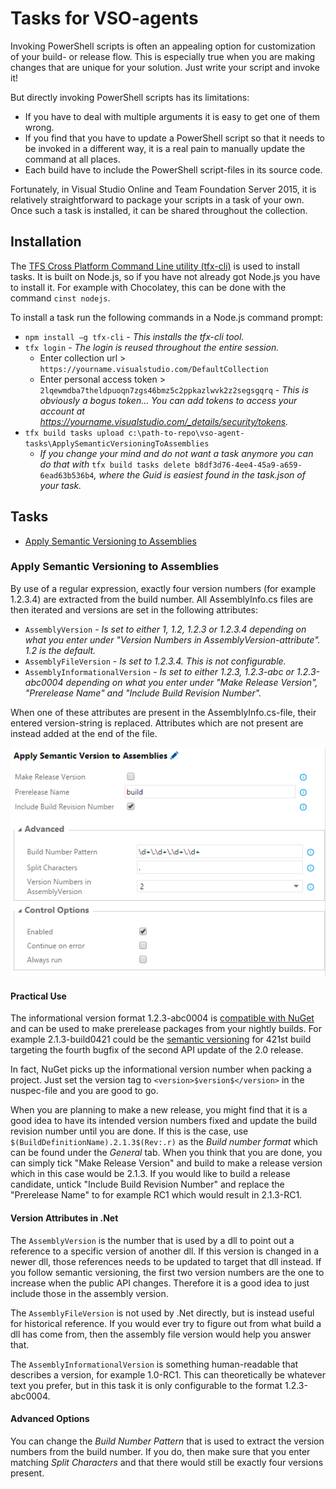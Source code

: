 # Tasks for VSO-agents

Invoking PowerShell scripts is often an appealing option for customization of your build- or release flow. This is especially true when you are making changes that are unique for your solution. Just write your script and invoke it!

But directly invoking PowerShell scripts has its limitations:

* If you have to deal with multiple arguments it is easy to get one of them wrong.
* If you find that you have to update a PowerShell script so that it needs to be invoked in a different way, it is a real pain to manually update the command at all places.
* Each build have to include the PowerShell script-files in its source code.

Fortunately, in Visual Studio Online and Team Foundation Server 2015, it is relatively straightforward to package your scripts in a task of your own. Once such a task is installed, it can be shared throughout the collection.

## Installation

The [TFS Cross Platform Command Line utility (tfx-cli)](https://github.com/Microsoft/tfs-cli) is used to install tasks. It is built on Node.js, so if you have not already got Node.js you have to install it. For example with Chocolatey, this can be done with the command `cinst nodejs`.

To install a task run the following commands in a Node.js command prompt:

* `npm install –g tfx-cli` - *This installs the tfx-cli tool.*
* `tfx login` - *The login is reused throughout the entire session.*
  * Enter collection url > `https://yourname.visualstudio.com/DefaultCollection`
  * Enter personal access token > `2lqewmdba7theldpuoqn7zgs46bmz5c2ppkazlwvk2z2segsgqrq` - *This is obviously a bogus token... You can add tokens to access your account at https://yourname.visualstudio.com/_details/security/tokens.* 
* `tfx build tasks upload c:\path-to-repo\vso-agent-tasks\ApplySemanticVersioningToAssemblies`
  * *If you change your mind and do not want a task anymore you can do that with* `tfx build tasks delete b8df3d76-4ee4-45a9-a659-6ead63b536b4`*, where the Guid is easiest found in the task.json of your task.*

## Tasks

* [Apply Semantic Versioning to Assemblies](#apply-semantic-versioning-to-assemblies)

### Apply Semantic Versioning to Assemblies

By use of a regular expression, exactly four version numbers (for example 1.2.3.4) are extracted from the build number. All AssemblyInfo.cs files are then iterated and versions are set in the following attributes:

* `AssemblyVersion` - *Is set to either 1, 1.2, 1.2.3 or 1.2.3.4 depending on what you enter under "Version Numbers in AssemblyVersion-attribute". 1.2 is the default.*
* `AssemblyFileVersion` - *Is set to 1.2.3.4. This is not configurable.* 
* `AssemblyInformationalVersion` - *Is set to either 1.2.3, 1.2.3-abc or 1.2.3-abc0004 depending on what you enter under "Make Release Version", "Prerelease Name" and "Include Build Revision Number".* 

When one of these attributes are present in the AssemblyInfo.cs-file, their entered version-string is replaced. Attributes which are not present are instead added at the end of the file. 

![Apply Semantic Versioning to Assemblies User Interface](/Docs/ApplySemanticVersioningToAssemblies.png?raw=true)

#### Practical Use

The informational version format 1.2.3-abc0004 is [compatible with NuGet](https://docs.nuget.org/create/versioning) and can be used to make prerelease packages from your nightly builds. For example 2.1.3-build0421 could be the [semantic versioning](http://semver.org/) for 421st build targeting the fourth bugfix of the second API update of the 2.0 release.

In fact, NuGet picks up the informational version number when packing a project. Just set the version tag to `<version>$version$</version>` in the nuspec-file and you are good to go. 

When you are planning to make a new release, you might find that it is a good idea to have its intended version numbers fixed and update the build revision number until you are done. If this is the case, use `$(BuildDefinitionName).2.1.3$(Rev:.r)` as the *Build number format* which can be found under the *General* tab. When you think that you are done, you can simply tick "Make Release Version" and build to make a release version which in this case would be 2.1.3. If you would like to build a release candidate, untick "Include Build Revision Number" and replace the "Prerelease Name" to for example RC1 which would result in 2.1.3-RC1. 

#### Version Attributes in .Net

The `AssemblyVersion` is the number that is used by a dll to point out a reference to a specific version of another dll. If this version is changed in a newer dll, those references needs to be updated to target that dll instead. If you follow semantic versioning, the first two version numbers are the one to increase when the public API changes. Therefore it is a good idea to just include those in the assembly version.

The `AssemblyFileVersion` is not used by .Net directly, but is instead useful for historical reference. If you would ever try to figure out from what build a dll has come from, then the assembly file version would help you answer that.

The `AssemblyInformationalVersion` is something human-readable that describes a version, for example 1.0-RC1. This can theoretically be whatever text you prefer, but in this task it is only configurable to the format 1.2.3-abc0004.

#### Advanced Options

You can change the *Build Number Pattern* that is used to extract the version numbers from the build number. If you do, then make sure that you enter matching *Split Characters* and that there would still be exactly four versions present.